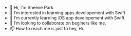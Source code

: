 - 👋 Hi, I’m Sheene Park.
- 👀 I’m interested in learning apps developement with Swift.
- 🌱 I’m currently learning iOS app developement with Swift.
- 💞️ I’m looking to collaborate on beginers like me.
- 📫 How to reach me is just to hey, Hi.

<!---
d3d3t3t3/d3d3t3t3 is a ✨ special ✨ repository because its `README.md` (this file) appears on your GitHub profile.
You can click the Preview link to take a look at your changes.
--->
